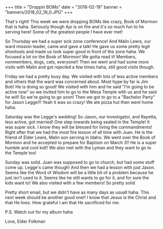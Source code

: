 +++
title = "Droppin BOMs"
date = "2018-02-19"
banner = "banners/2018_02_19_0.JPG"
+++

That's right! This week we were dropping BOMs like crazy, Book of Mormon that is haha. Seriously though Ajo is on fire and it's so much fun to he serving here! Some of the greatest people I have ever met!

So Thursday we had a super sick zone conference! And Malin Lewis, our ward mission leader, came and gave a talk! He gave us some pretty legit shootouts and made us look super good in front of the zone haha. We focused a lot on the Book of Mormon! We gotta read it! Members, nonmembers, dogs, cats, everyone!! Then we went and had some more visits with Malin and got rejected a few times haha, still good visits though.

Friday we had a pretty busy day. We visited with lots of less active members and others that the ward was concerned about. Most hype by far is Jim Bob! He is doing so good! We visited with him and he said "I'm going to be active now" so we invited him to go to the Mesa Temple with us and he said he will! So we're going to go soon! Then we got to go to a "Bachelor Party" for Jason Legge!!! Yeah it was so crazy! We ate pizza hut then went home haha.

Saturday was the Legge's wedding! So Jason, our investigator, and Rayetta, less active, got married! One step towards being sealed in the Temple! It was super sick. I know they will be blessed for living the commandments! Right after that we had the most fire lesson of all time with Juan. He is the friend of Elder Lewis, Malin son serving in Idaho. We went over the Book of Mormon and he accepted to prepare for Baptism on March 3!! He is a super humble and cool kid!! We also met with the Lyman and they want to go to the Temple too!

Sunday was solid. Juan was supposed to go to church, but had some stuff come up. Legge's came though! And then we had a lesson with just Jason. Seems like the Word of Wisdom will be a little bit of a problem because he just isn't used to it. Seems like he still wants to go for it, and for sure the kids want to! We also visited with a few members! So pretty solid

Pretty short email, but we didn't have as many days as usuall haha. This next week should be another good one!! I know that Jesus is the Christ and that He lives. How grateful I am that He sacrificed for me.

P.S. Watch out for my album haha

Love,
Elder Folkman


